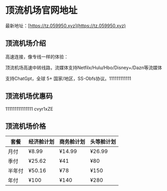 # 顶流机场官网地址

最新地址：[https://tz.059950.xyz](https://tz.059950.xyz)

## 顶流机场介绍

高速连接，像专线一样的体验：

顶流机场高速中转线路，流媒体支持Netfilx/Hulu/Hbo/Disney+/Dazn等流媒体

支持ChatGpt，全球 5+ 国家/地区，SS-Obfs协议。111111111111

## 顶流机场优惠码
111111111111111
cvyr1xZE

## 顶流机场价格

|套餐|经济舱计划|商务舱计划|头等舱计划|
|----|----|----|----|
|月付|¥8.99|¥14.99|¥26.99|
|季付|¥25.62|¥41|¥80|
|半年付|¥50.16|¥78|¥150|
|年付|¥100|¥140|¥280|


